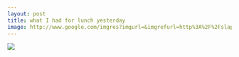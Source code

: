 ```yaml
---
layout: post
title: what I had for lunch yesterday
image: http://www.google.com/imgres?imgurl=&imgrefurl=http%3A%2F%2Fslappedham.com%2Fsilly-sandwiches-world%2Fsubway-sandwich%2F&h=0&w=0&tbnid=HKkpjshRJm7aGM&zoom=1&tbnh=180&tbnw=281&docid=qUTB8hjCNghHfM&tbm=isch&ei=IblSVKLdO4XTaLiggZAI&ved=0CAQQsCUoAA
---
```


<img src= {{page.image}}>
